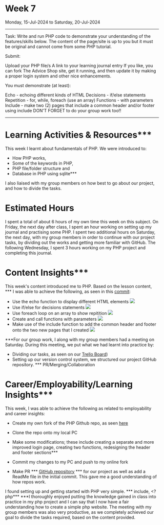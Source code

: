 # Week 7
Monday, 15-Jul-2024 to Saturday, 20-Jul-2024

****************************************
Task: Write and run PHP code to demonstrate your understanding of the features/skills below. The content of the page/site is up to you but it must be original and cannot come from some PHP tutorial.

Submit:

Upload your PHP file/s
A link to your learning journal entry
If you like, you can fork The Advice Shop site, get it running, and then update it by making a proper login system and other nice enhancements.

You must demonstrate (at least):

Echo - echoing different kinds of HTML
Decisions - if/else statements
Repetition - for, while, foreach (use an array)
Functions - with parameters
Include - make two (2) pages that include a common header and/or footer using include
DON'T FORGET to do your group work too!!
****************************************

# Learning Activities & Resources***
This week I learnt about fundamentals of PHP. We were introduced to:
* How PHP works,
* Some of the keywords in PHP,
* PHP file/folder structure and
* Database in PHP using sqlite***

I also liaised with my group members on how best to go about our project, and how to divide the tasks.

# Estimated Hours
I spent a total of about 6 hours of my own time this week on this subject. On Friday, the next day after class, I spent an hour working on setting up my journal and practising some PHP. I spent two additional hours on Saturday, the next day, with my group members in order to continue with our project tasks, by dividing out the works and getting more familiar with GitHub. The following Wednesday, I spent 3 hours working on my PHP project and completing this journal.

# Content Insights***
This week's content introduced me to PHP. Based on the lesson content, ***
I was able to achieve the following, as seen in this [commit](***):
* Use the echo function to display different HTML elements
![](images/***)
* Use if/else for decisions statements
 ![](images/***) 
* Use foreach loop on an array to show repitition
![](images/***)
* Create and call functions with parameters
![](images/***)
* Make use of the include function to add the common header and footer onto the two new pages that I created
![](images/***)

***For our group work, I along with my group members had a meeting on Saturday. During this meeting, we put what we had learnt into practice by:
* Dividing our tasks, as seen on our [Trello Board](https://trello.com/b/8iJMbw7E/cp5637-group-2-project-work))
* Setting up our version control system, we structured our project GitHub repository. *** PR/Merging/Collaboration

# Career/Employability/Learning Insights***
This week, I was able to achieve the following as related to employability and career insights:
* Create my own fork of the PHP Github repo, as seen [here](https://github.com/onegeniuslykdat/sample-cp5637-theadviceshop)
* Clone the repo onto my local PC
* Make some modifications; these include creating a separate and more improved login page, creating two functions, redesigning the header and footer sections***
* Commit my changes to my PC and push to my online fork

* Make PR *** [GitHub repository](https://github.com/onegeniuslykdat/CP5637_GROUP2_STUDETBOARDWEBSITE) *** for our project as well as add a ReadMe file in the initial commit. This gave me a good understanding of how repos work.

I found setting up and getting started with PHP very simple. *** include, <?php*** 
***I thoroughly enjoyed putting the knowledge gained in class into practice in my php project and I can say that I now have a fair understanding how to create a simple php website. The meeting with my group members was also very productive, as we completely achieved our goal to divide the tasks required, based on the content provided.
